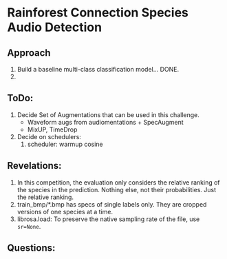 # Rainforest Connection Species Audio Detection


## Approach

1. Build a baseline multi-class classification model... DONE.
2.

## ToDo:

1. Decide Set of Augmentations that can be used in this challenge.
    * Waveform augs from audiomentations + SpecAugment
    * MixUP, TimeDrop
2. Decide on schedulers:
    1. scheduler: warmup cosine


## Revelations:

1. In this competition, the evaluation only considers the relative ranking of the species in the prediction. Nothing else, not their probabilities. Just the relative ranking.
2. train_bmp/*.bmp has specs of single labels only. They are cropped versions of one species at a time.
3. librosa.load: To preserve the native sampling rate of the file, use ``sr=None``.

## Questions:

